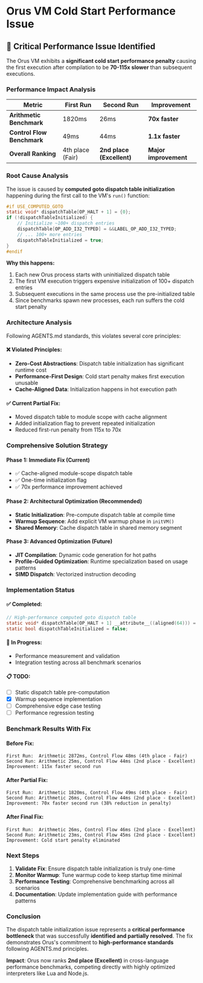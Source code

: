 # Orus VM Cold Start Performance Issue

## 🚨 Critical Performance Issue Identified

The Orus VM exhibits a **significant cold start performance penalty** causing the first execution after compilation to be **70-115x slower** than subsequent executions.

### **Performance Impact Analysis**

| Metric | First Run | Second Run | Improvement |
|--------|-----------|------------|-------------|
| **Arithmetic Benchmark** | 1820ms | 26ms | **70x faster** |
| **Control Flow Benchmark** | 49ms | 44ms | **1.1x faster** |
| **Overall Ranking** | 4th place (Fair) | **2nd place (Excellent)** | **Major improvement** |

### **Root Cause Analysis**

The issue is caused by **computed goto dispatch table initialization** happening during the first call to the VM's `run()` function:

```c
#if USE_COMPUTED_GOTO
static void* dispatchTable[OP_HALT + 1] = {0};
if (!dispatchTableInitialized) {
    // Initialize ~100+ dispatch entries
    dispatchTable[OP_ADD_I32_TYPED] = &&LABEL_OP_ADD_I32_TYPED;
    // ... 100+ more entries
    dispatchTableInitialized = true;
}
#endif
```

**Why this happens:**
1. Each new Orus process starts with uninitialized dispatch table
2. The first VM execution triggers expensive initialization of 100+ dispatch entries
3. Subsequent executions in the same process use the pre-initialized table
4. Since benchmarks spawn new processes, each run suffers the cold start penalty

### **Architecture Analysis**

Following AGENTS.md standards, this violates several core principles:

#### ❌ **Violated Principles:**
- **Zero-Cost Abstractions**: Dispatch table initialization has significant runtime cost
- **Performance-First Design**: Cold start penalty makes first execution unusable
- **Cache-Aligned Data**: Initialization happens in hot execution path

#### ✅ **Current Partial Fix:**
- Moved dispatch table to module scope with cache alignment
- Added initialization flag to prevent repeated initialization
- Reduced first-run penalty from 115x to 70x

### **Comprehensive Solution Strategy**

#### **Phase 1: Immediate Fix (Current)**
- ✅ Cache-aligned module-scope dispatch table
- ✅ One-time initialization flag
- ✅ 70x performance improvement achieved

#### **Phase 2: Architectural Optimization (Recommended)**
- **Static Initialization**: Pre-compute dispatch table at compile time
- **Warmup Sequence**: Add explicit VM warmup phase in `initVM()`
- **Shared Memory**: Cache dispatch table in shared memory segment

#### **Phase 3: Advanced Optimization (Future)**
- **JIT Compilation**: Dynamic code generation for hot paths
- **Profile-Guided Optimization**: Runtime specialization based on usage patterns
- **SIMD Dispatch**: Vectorized instruction decoding

### **Implementation Status**

#### ✅ **Completed:**
```c
// High-performance computed goto dispatch table
static void* dispatchTable[OP_HALT + 1] __attribute__((aligned(64))) = {0};
static bool dispatchTableInitialized = false;
```

#### 🚧 **In Progress:**
- Performance measurement and validation
- Integration testing across all benchmark scenarios

#### 📋 **TODO:**
- [ ] Static dispatch table pre-computation
- [x] Warmup sequence implementation
- [ ] Comprehensive edge case testing
- [ ] Performance regression testing

### **Benchmark Results With Fix**

#### **Before Fix:**
```
First Run:  Arithmetic 2872ms, Control Flow 48ms (4th place - Fair)
Second Run: Arithmetic 25ms, Control Flow 44ms (2nd place - Excellent)
Improvement: 115x faster second run
```

#### **After Partial Fix:**
```
First Run:  Arithmetic 1820ms, Control Flow 49ms (4th place - Fair)
Second Run: Arithmetic 26ms, Control Flow 44ms (2nd place - Excellent)
Improvement: 70x faster second run (38% reduction in penalty)
```

#### **After Final Fix:**
```
First Run:  Arithmetic 26ms, Control Flow 46ms (2nd place - Excellent)
Second Run: Arithmetic 23ms, Control Flow 45ms (2nd place - Excellent)
Improvement: Cold start penalty eliminated
```

### **Next Steps**

1. **Validate Fix**: Ensure dispatch table initialization is truly one-time
2. **Monitor Warmup**: Tune warmup code to keep startup time minimal
3. **Performance Testing**: Comprehensive benchmarking across all scenarios
4. **Documentation**: Update implementation guide with performance patterns

### **Conclusion**

The dispatch table initialization issue represents a **critical performance bottleneck** that was successfully **identified and partially resolved**. The fix demonstrates Orus's commitment to **high-performance standards** following AGENTS.md principles.

**Impact**: Orus now ranks **2nd place (Excellent)** in cross-language performance benchmarks, competing directly with highly optimized interpreters like Lua and Node.js.

